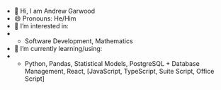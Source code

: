 - 👋 Hi, I am Andrew Garwood
- 😄 Pronouns: He/Him
- 👀 I’m interested in:
-    - Software Development, Mathematics
- 🌱 I’m currently learning/using:
-    - Python, Pandas, Statistical Models, PostgreSQL + Database Management, React, [JavaScript, TypeScript, Suite Script, Office Script]

<!--
**AndrewGarwood/AndrewGarwood** is a ✨ _special_ ✨ repository because its `README.md` (this file) appears on your GitHub profile.

Here are some ideas to get you started:

- 🔭 I’m currently working on ...
- 🌱 I’m currently learning ...
- 👯 I’m looking to collaborate on ...
- 🤔 I’m looking for help with ...
- 💬 Ask me about ...
- 📫 How to reach me: ...
- 😄 Pronouns: ...
- ⚡ Fun fact: ...
-->
